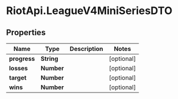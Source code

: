 # RiotApi.LeagueV4MiniSeriesDTO

## Properties
Name | Type | Description | Notes
------------ | ------------- | ------------- | -------------
**progress** | **String** |  | [optional] 
**losses** | **Number** |  | [optional] 
**target** | **Number** |  | [optional] 
**wins** | **Number** |  | [optional] 


